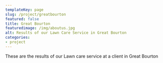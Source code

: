 ```yaml
---
templateKey: page
slug: /project/greatbourton
featured: false
title: Great Bourton
featuredimage: /img/aboutus.jpg
alt: Results of our Lawn Care Service in Great Bourton
categories:
- project
---
```

These are the results of our Lawn care service at a client in Great Bourton


